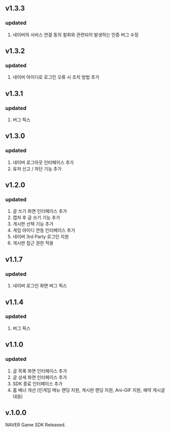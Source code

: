 v1.3.3
-------------
### updated
1. 네이버의 서비스 연결 동의 철회와 관련되어 발생하는 인증 버그 수정


v1.3.2
-------------
### updated
1. 네이버 아이디로 로그인 오류 시 조치 방법 추가


v1.3.1
-------------
### updated
1. 버그 픽스


v1.3.0
-------------
### updated
1. 네이버 로그아웃 인터페이스 추가
2. 유저 신고 / 차단 기능 추가


v1.2.0
-------------
### updated
1. 글 쓰기 화면 인터페이스 추가
2. 캡처 후 글 쓰기 기능 추가
3. 게시판 선택 기능 추가
4. 게임 아이디 연동 인터페이스 추가
5. 네이버 3rd Party 로그인 지원
6. 게시판 접근 권한 적용


v1.1.7
-------------
### updated
1. 네이버 로그인 화면 버그 픽스


v1.1.4
-------------
### updated
1. 버그 픽스


v1.1.0
-------------
### updated
1. 글 목록 화면 인터페이스 추가
2. 글 상세 화면 인터페이스 추가
3. SDK 종료 인터페이스 추가
4. 홈 배너 개선 (인게임 메뉴 랜딩 지원, 게시판 랜딩 지원, Ani-GIF 지원, 예약 게시글 대응)


v.1.0.0
-------------
 NAVER Game SDK Released.
